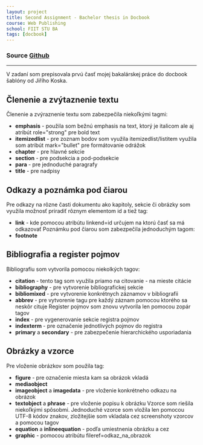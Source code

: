 ```yaml
---
layout: project
title: Second Assignment - Bachelor thesis in Docbook
course: Web Publishing
school: FIIT STU BA
tags: [docbook]
---
```

### Source [Github](https://github.com/nculakova/wp-z2)
____

V zadaní som prepisovala prvú časť mojej bakalárskej práce do docbook šablóny od Jiřího Koska.

## Členenie a zvýtaznenie textu

Členenie a zvýraznenie textu som zabezpečila niekoľkými tagmi:
* **emphasis** - použila som bežnú emphasis na text, ktorý je italicom ale aj atribút role="strong" pre bold text
* **itemizedlist** - pre zoznam bodov som využila itemizedlist/listitem využila som atribút mark="bullet" pre formátovanie odrážok 
* **chapter** - pre hlavné sekcie
* **section** - pre podsekcia a pod-podsekcie
* **para** - pre jednoduché paragrafy
* **title** - pre nadpisy

## Odkazy a poznámka pod čiarou

Pre odkazy na rôzne časti dokumentu ako kapitoly, sekcie či obrázky som využila možnosť priradiť rôznym elementom id a tiež tag:
* **link** - kde pomocou atribútu linkend=id určujem na ktorú časť sa má odkazovať
Poznámku pod čiarou som zabezpečila jednoduchým tagom:
* **footnote**

## Bibliografia a register pojmov

Bibliografiu som vytvorila pomocou niekolkých tagov:
* **citation** - tento tag som využila priamo na citovanie - na mieste citácie
* **bibliography** - pre vytvorenie bibliografickej sekcie
* **bibliomixed** - pre vytvorenie konkrétnych záznamov v bibliografii
* **abbrev** - pre vytvorenie tagu pre každý záznam pomocou ktorého sa neskôr cituje
Register pojmov som znovu vytvorila len pomocou zopár tagov
* **index**  - pre vygenerovanie sekcie registra pojmov
* **indexterm** - pre označenie jednotlivých pojmov do registra
* **primary** a **secondary** - pre zabezpečenie hierarchického usporiadania

## Obrázky a vzorce
Pre vloženie obrázkov som použila tag:
* **figure** - pre označenie miesta kam sa obrázok vkladá
* **mediaobject**
* **imageobject** a **imagedata** - pre vloženie konkrétneho odkazu na obrázok
* **textobject** a **phrase** - pre vloženie popisu k obrázku
Vzorce som riešila niekoľkými spôsobmi. Jednoduché vzorce som vložila len pomocou UTF-8 kódov znakov, zložitejšie som vkladala cez screenshoty vzorcov a pomocou tagov
* **equation** a **inlineequation** - podľa umiestnenia obrázku 
a cez 
* **graphic** - pomocou atribútu fileref=odkaz_na_obrazok
